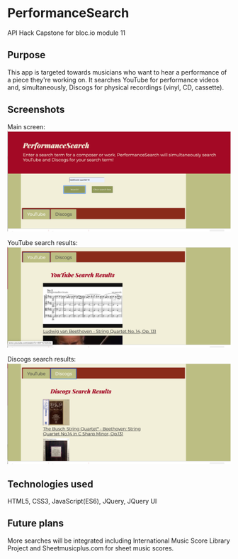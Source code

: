 # PerformanceSearch
API Hack Capstone for bloc.io module 11
## Purpose
This app is targeted towards musicians who want to hear a performance of a piece they're working on.  It searches YouTube for performance videos and, simultaneously, Discogs for physical recordings (vinyl, CD, cassette).
## Screenshots
Main screen:
![Main Screen](PerformanceSearch1.png)

YouTube search results:
![YouTube search results](PerformanceSearch2.png)

Discogs search results:
![Discogs search results](PerformanceSearch3.png)

## Technologies used
HTML5, CSS3, JavaScript(ES6), JQuery, JQuery UI

## Future plans
More searches will be integrated including International Music Score Library Project and Sheetmusicplus.com for sheet music scores.

